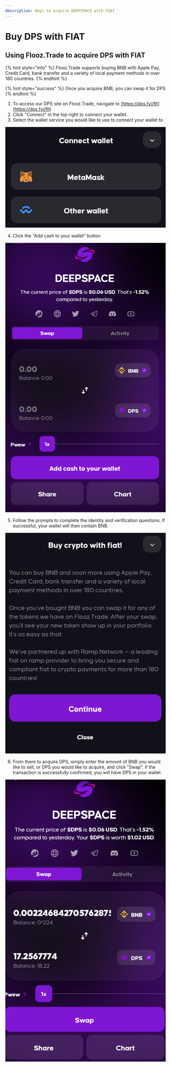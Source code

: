 ```yaml
---
description: Ways to acquire DEEPSPACE with FIAT
---
```


# Buy DPS with FIAT

## Using Flooz.Trade to acquire DPS with FIAT

{% hint style="info" %}
Flooz.Trade supports buying BNB with Apple Pay, Credit Card, bank transfer and a variety of local payment methods in over 180 countries.
{% endhint %}

{% hint style="success" %}
Once you acquire BNB, you can swap it for DPS
{% endhint %}

1. To access our DPS site on Flooz.Trade, navigate to [https://dps.fyi/flt](https://dps.fyi/flt)
2. Click "Connect" in the top right to connect your wallet.
3. Select the wallet service you would like to use to connect your wallet to

![](../../.gitbook/assets/image%20%281%29.png)

4. Click the "Add cash to your wallet" button

![](../../.gitbook/assets/image%20%283%29.png)

5. Follow the prompts to complete the identity and verification questions.  If successful, your wallet will then contain BNB.

![Flooz.Trade prompt when you click, &quot;Add cash to your wallet&quot;](../../.gitbook/assets/image%20%284%29.png)

6. From there to acquire DPS, simply enter the amount of BNB you would like to sell, or DPS you would like to acquire, and click "Swap".  if the transaction is successfully confirmed, you will have DPS in your wallet.

![](../../.gitbook/assets/image%20%286%29.png)



